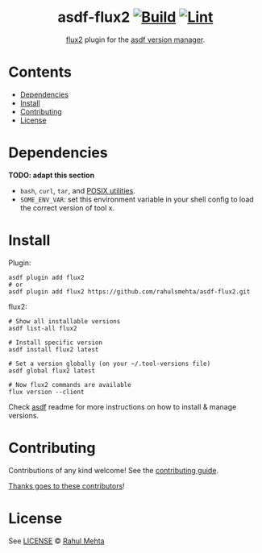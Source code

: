 <div align="center">

# asdf-flux2 [![Build](https://github.com/rahulsmehta/asdf-flux2/actions/workflows/build.yml/badge.svg)](https://github.com/rahulsmehta/asdf-flux2/actions/workflows/build.yml) [![Lint](https://github.com/rahulsmehta/asdf-flux2/actions/workflows/lint.yml/badge.svg)](https://github.com/rahulsmehta/asdf-flux2/actions/workflows/lint.yml)

[flux2](https://github.com/fluxcd/flux2) plugin for the [asdf version manager](https://asdf-vm.com).

</div>

# Contents

- [Dependencies](#dependencies)
- [Install](#install)
- [Contributing](#contributing)
- [License](#license)

# Dependencies

**TODO: adapt this section**

- `bash`, `curl`, `tar`, and [POSIX utilities](https://pubs.opengroup.org/onlinepubs/9699919799/idx/utilities.html).
- `SOME_ENV_VAR`: set this environment variable in your shell config to load the correct version of tool x.

# Install

Plugin:

```shell
asdf plugin add flux2
# or
asdf plugin add flux2 https://github.com/rahulsmehta/asdf-flux2.git
```

flux2:

```shell
# Show all installable versions
asdf list-all flux2

# Install specific version
asdf install flux2 latest

# Set a version globally (on your ~/.tool-versions file)
asdf global flux2 latest

# Now flux2 commands are available
flux version --client
```

Check [asdf](https://github.com/asdf-vm/asdf) readme for more instructions on how to
install & manage versions.

# Contributing

Contributions of any kind welcome! See the [contributing guide](contributing.md).

[Thanks goes to these contributors](https://github.com/rahulsmehta/asdf-flux2/graphs/contributors)!

# License

See [LICENSE](LICENSE) © [Rahul Mehta](https://github.com/rahulsmehta/)
